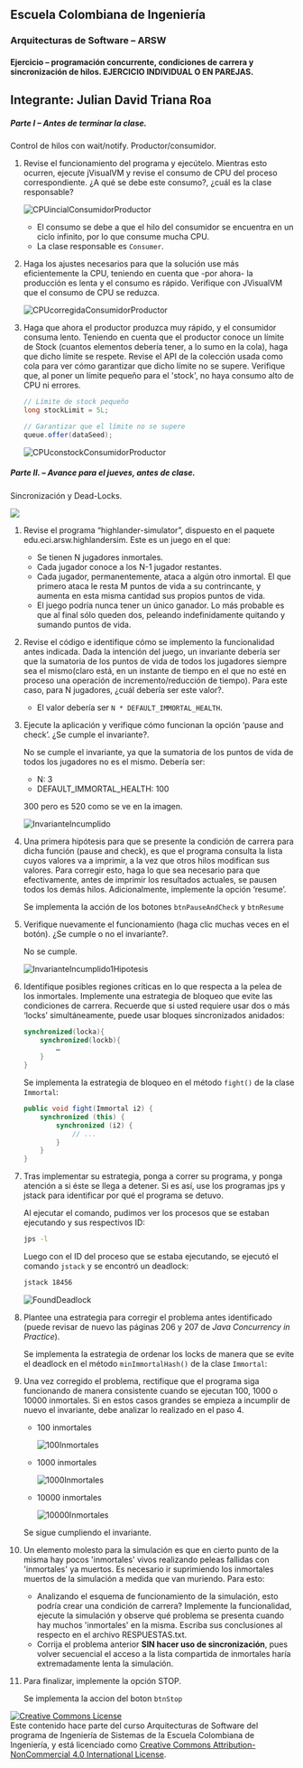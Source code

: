 
## Escuela Colombiana de Ingeniería
### Arquitecturas de Software – ARSW


#### Ejercicio – programación concurrente, condiciones de carrera y sincronización de hilos. EJERCICIO INDIVIDUAL O EN PAREJAS.
## Integrante: Julian David Triana Roa



##### Parte I – Antes de terminar la clase.

Control de hilos con wait/notify. Productor/consumidor.

1. Revise el funcionamiento del programa y ejecútelo. Mientras esto ocurren, ejecute jVisualVM y revise el consumo de CPU del proceso correspondiente. ¿A qué se debe este consumo?, ¿cuál es la clase responsable?

	![CPUincialConsumidorProductor](./img/CPUincialConsumidorProductor.png)

   - El consumo se debe a que el hilo del consumidor se encuentra en un ciclo infinito, por lo que consume mucha CPU. 
   - La clase responsable es `Consumer`.

2. Haga los ajustes necesarios para que la solución use más eficientemente la CPU, teniendo en cuenta que -por ahora- la producción es lenta y el consumo es rápido. Verifique con JVisualVM que el consumo de CPU se reduzca.

	![CPUcorregidaConsumidorProductor](./img/CPUcorregidaConsumidorProductor.png)

3. Haga que ahora el productor produzca muy rápido, y el consumidor consuma lento. Teniendo en cuenta que el productor conoce un límite de Stock (cuantos elementos debería tener, a lo sumo en la cola), haga que dicho límite se respete. Revise el API de la colección usada como cola para ver cómo garantizar que dicho límite no se supere. Verifique que, al poner un límite pequeño para el 'stock', no haya consumo alto de CPU ni errores.

	```java
	// Límite de stock pequeño
	long stockLimit = 5L;

   	// Garantizar que el límite no se supere
	queue.offer(dataSeed);
	```

	![CPUconstockConsumidorProductor](./img/CPUconstockConsumidorProductor.png)

##### Parte II. – Avance para el jueves, antes de clase.

Sincronización y Dead-Locks.

![](http://files.explosm.net/comics/Matt/Bummed-forever.png)

1. Revise el programa “highlander-simulator”, dispuesto en el paquete edu.eci.arsw.highlandersim. Este es un juego en el que:

	* Se tienen N jugadores inmortales.
	* Cada jugador conoce a los N-1 jugador restantes.
	* Cada jugador, permanentemente, ataca a algún otro inmortal. El que primero ataca le resta M puntos de vida a su contrincante, y aumenta en esta misma cantidad sus propios puntos de vida.
	* El juego podría nunca tener un único ganador. Lo más probable es que al final sólo queden dos, peleando indefinidamente quitando y sumando puntos de vida.

2. Revise el código e identifique cómo se implemento la funcionalidad antes indicada. Dada la intención del juego, un invariante debería ser que la sumatoria de los puntos de vida de todos los jugadores siempre sea el mismo(claro está, en un instante de tiempo en el que no esté en proceso una operación de incremento/reducción de tiempo). Para este caso, para N jugadores, ¿cuál debería ser este valor?.

	- El valor debería ser `N * DEFAULT_IMMORTAL_HEALTH`.

3. Ejecute la aplicación y verifique cómo funcionan la opción ‘pause and check’. ¿Se cumple el invariante?.

	No se cumple el invariante, ya que la sumatoria de los puntos de vida de todos los jugadores no es el mismo. 
	Debería ser:
	- N: 3
	- DEFAULT_IMMORTAL_HEALTH: 100

	300 pero es 520 como se ve en la imagen.

	![InvarianteIncumplido](./img/InvarianteIncumplido.png)

4. Una primera hipótesis para que se presente la condición de carrera para dicha función (pause and check), es que el programa consulta la lista cuyos valores va a imprimir, a la vez que otros hilos modifican sus valores. Para corregir esto, haga lo que sea necesario para que efectivamente, antes de imprimir los resultados actuales, se pausen todos los demás hilos. Adicionalmente, implemente la opción ‘resume’.

	Se implementa la acción de los botones `btnPauseAndCheck` y `btnResume`

5. Verifique nuevamente el funcionamiento (haga clic muchas veces en el botón). ¿Se cumple o no el invariante?.

	No se cumple.

	![InvarianteIncumplido1Hipotesis](./img/InvarianteIncumplido1Hipotesis.png)

6. Identifique posibles regiones críticas en lo que respecta a la pelea de los inmortales. Implemente una estrategia de bloqueo que evite las condiciones de carrera. Recuerde que si usted requiere usar dos o más ‘locks’ simultáneamente, puede usar bloques sincronizados anidados:

	```java
	synchronized(locka){
		synchronized(lockb){
			…
		}
	}
	```

	Se implementa la estrategia de bloqueo en el método `fight()` de la clase `Immortal`:

	```java
	public void fight(Immortal i2) {
		synchronized (this) {
			synchronized (i2) {
				// ...
			}
		}
	}
	```

7. Tras implementar su estrategia, ponga a correr su programa, y ponga atención a si éste se llega a detener. Si es así, use los programas jps y jstack para identificar por qué el programa se detuvo.

	Al ejecutar el comando, pudimos ver los procesos que se estaban ejecutando y sus respectivos ID:

	```bash
	jps -l
	```

	Luego con el ID del proceso que se estaba ejecutando, se ejecutó el comando `jstack` y se encontró un deadlock:

	```bash
	jstack 18456
	```

	![FoundDeadlock](./img/FoundDeadlock.png)

8. Plantee una estrategia para corregir el problema antes identificado (puede revisar de nuevo las páginas 206 y 207 de _Java Concurrency in Practice_).

	Se implementa la estrategia de ordenar los locks de manera que se evite el deadlock en el método `minImmortalHash()` de la clase `Immortal`:

9.  Una vez corregido el problema, rectifique que el programa siga funcionando de manera consistente cuando se ejecutan 100, 1000 o 10000 inmortales. Si en estos casos grandes se empieza a incumplir de nuevo el invariante, debe analizar lo realizado en el paso 4.

	* 100 inmortales

		![100Inmortales](./img/100Inmortales.png)

	* 1000 inmortales

		![1000Inmortales](./img/1000Inmortales.png)

	* 10000 inmortales

		![10000Inmortales](./img/10000Inmortales.png)


	Se sigue cumpliendo el invariante.


10. Un elemento molesto para la simulación es que en cierto punto de la misma hay pocos 'inmortales' vivos realizando peleas fallidas con 'inmortales' ya muertos. Es necesario ir suprimiendo los inmortales muertos de la simulación a medida que van muriendo. Para esto:
	* Analizando el esquema de funcionamiento de la simulación, esto podría crear una condición de carrera? Implemente la funcionalidad, ejecute la simulación y observe qué problema se presenta cuando hay muchos 'inmortales' en la misma. Escriba sus conclusiones al respecto en el archivo RESPUESTAS.txt.
	* Corrija el problema anterior __SIN hacer uso de sincronización__, pues volver secuencial el acceso a la lista compartida de inmortales haría extremadamente lenta la simulación.

11. Para finalizar, implemente la opción STOP.

	Se implementa la accion del boton `btnStop`

<!--
### Criterios de evaluación

1. Parte I.
	* Funcional: La simulación de producción/consumidor se ejecuta eficientemente (sin esperas activas).

2. Parte II. (Retomando el laboratorio 1)
	* Se modificó el ejercicio anterior para que los hilos llevaran conjuntamente (compartido) el número de ocurrencias encontradas, y se finalizaran y retornaran el valor en cuanto dicho número de ocurrencias fuera el esperado.
	* Se garantiza que no se den condiciones de carrera modificando el acceso concurrente al valor compartido (número de ocurrencias).


2. Parte III.
	* Diseño:
		- Coordinación de hilos:
			* Para pausar la pelea, se debe lograr que el hilo principal induzca a los otros a que se suspendan a sí mismos. Se debe también tener en cuenta que sólo se debe mostrar la sumatoria de los puntos de vida cuando se asegure que todos los hilos han sido suspendidos.
			* Si para lo anterior se recorre a todo el conjunto de hilos para ver su estado, se evalúa como R, por ser muy ineficiente.
			* Si para lo anterior los hilos manipulan un contador concurrentemente, pero lo hacen sin tener en cuenta que el incremento de un contador no es una operación atómica -es decir, que puede causar una condición de carrera- , se evalúa como R. En este caso se debería sincronizar el acceso, o usar tipos atómicos como AtomicInteger).

		- Consistencia ante la concurrencia
			* Para garantizar la consistencia en la pelea entre dos inmortales, se debe sincronizar el acceso a cualquier otra pelea que involucre a uno, al otro, o a los dos simultáneamente:
			* En los bloques anidados de sincronización requeridos para lo anterior, se debe garantizar que si los mismos locks son usados en dos peleas simultánemante, éstos será usados en el mismo orden para evitar deadlocks.
			* En caso de sincronizar el acceso a la pelea con un LOCK común, se evaluará como M, pues esto hace secuencial todas las peleas.
			* La lista de inmortales debe reducirse en la medida que éstos mueran, pero esta operación debe realizarse SIN sincronización, sino haciendo uso de una colección concurrente (no bloqueante).

	

	* Funcionalidad:
		* Se cumple con el invariante al usar la aplicación con 10, 100 o 1000 hilos.
		* La aplicación puede reanudar y finalizar(stop) su ejecución.
		
		-->

<a rel="license" href="http://creativecommons.org/licenses/by-nc/4.0/"><img alt="Creative Commons License" style="border-width:0" src="https://i.creativecommons.org/l/by-nc/4.0/88x31.png" /></a><br />Este contenido hace parte del curso Arquitecturas de Software del programa de Ingeniería de Sistemas de la Escuela Colombiana de Ingeniería, y está licenciado como <a rel="license" href="http://creativecommons.org/licenses/by-nc/4.0/">Creative Commons Attribution-NonCommercial 4.0 International License</a>.


